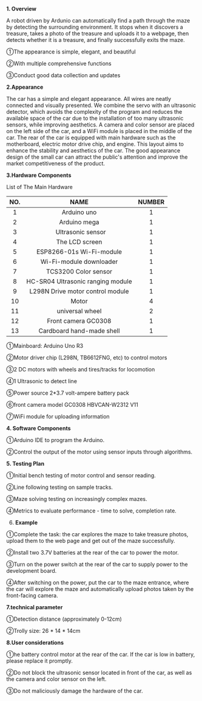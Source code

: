﻿



**1. Overview**

A robot driven by Ardunio can automatically find a path through the maze by detecting the surrounding environment. It stops when it discovers a treasure, takes a photo of the treasure and uploads it to a webpage, then detects whether it is a treasure, and finally successfully exits the maze.

①The appearance is simple, elegant, and beautiful

②With multiple comprehensive functions

③Conduct good data collection and updates

**2.Appearance**

The car has a simple and elegant appearance. All wires are neatly connected and visually presented. We combine the servo with an ultrasonic detector, which avoids the complexity of the program and reduces the available space of the car due to the installation of too many ultrasonic sensors, while improving aesthetics. A camera and color sensor are placed on the left side of the car, and a WiFi module is placed in the middle of the car. The rear of the car is equipped with main hardware such as the motherboard, electric motor drive chip, and engine. This layout aims to enhance the stability and aesthetics of the car. The good appearance design of the small car can attract the public's attention and improve the market competitiveness of the product.

**3.Hardware Components**

List of The Main Hardware


|**NO.**|**NAME**|**NUMBER**|
| :-: | :-: | :-: |
|1|Arduino uno|1|
|2|Arduino mega |1|
|3|` `Ultrasonic sensor|1|
|4|The LCD screen|1|
|5|ESP8266-01s Wi-Fi-module|1|
|6|Wi-Fi-module downloader|1|
|7|TCS3200 Color sensor|1|
|8|HC-SR04 Ultrasonic ranging module|1|
|9|L298N Drive motor control module|1|
|10|Motor|4|
|11|universal wheel|2|
|12|Front camera GC0308|1|
|13|Cardboard hand-made shell|1|

①Mainboard: Arduino Uno R3 

②Motor driver chip (L298N, TB6612FNG, etc) to control motors

③2 DC motors with wheels and tires/tracks for locomotion 

④1 Ultrasonic to detect line

⑤Power source 2\*3.7 volt-ampere battery pack

⑥front camera model GC0308 HBVCAN-W2312 V11

⑦WiFi module for uploading information

**4. Software Components**

①Arduino IDE to program the Arduino.

②Control the output of the motor using sensor inputs through algorithms.

**5. Testing Plan**

①Initial bench testing of motor control and sensor reading.

②Line following testing on sample tracks.

③Maze solving testing on increasingly complex mazes.

④Metrics to evaluate performance - time to solve, completion rate.

6. **Example**

①Complete the task: the car explores the maze to take treasure photos, upload them to the web page and get out of the maze successfully.

②Install two 3.7V batteries at the rear of the car to power the motor.

③Turn on the power switch at the rear of the car to supply power to the development board.

④After switching on the power, put the car to the maze entrance, where the car will explore the maze and automatically upload photos taken by the front-facing camera.

**7.technical parameter**

①Detection distance (approximately 0-12cm)

②Trolly size: 26 \* 14 \* 14cm 

**8.User considerations** 

①he battery control motor at the rear of the car. If the car is low in battery, please replace it promptly.

②Do not block the ultrasonic sensor located in front of the car, as well as the camera and color sensor on the left.

③Do not maliciously damage the hardware of the car.


